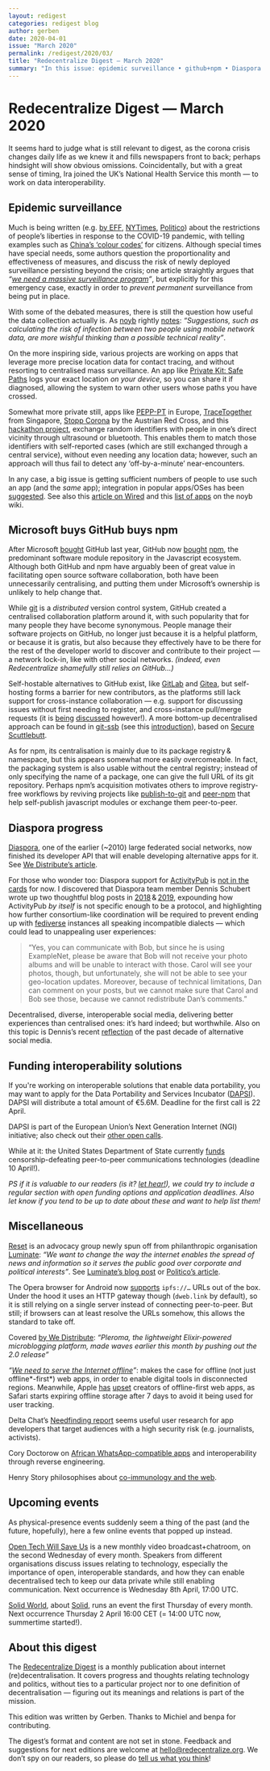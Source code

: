 ```yaml
---
layout: redigest
categories: redigest blog
author: gerben
date: 2020-04-01
issue: "March 2020"
permalink: /redigest/2020/03/
title: "Redecentralize Digest — March 2020"
summary: "In this issue: epidemic surveillance • github+npm • Diaspora • etc."
---
```


Redecentralize Digest — March 2020
==================================

It seems hard to judge what is still relevant to digest, as the corona crisis changes daily life as we knew it and fills newspapers front to back; perhaps hindsight will show obvious omissions. Coincidentally, but with a great sense of timing, Ira joined the UK’s National Health Service this month — to work on data interoperability.


## Epidemic surveillance

Much is being written (e.g. [by EFF][], [NYTimes][], [Politico][]) about the restrictions of people’s liberties in response to the COVID-19 pandemic, with telling examples such as [China’s ‘colour codes’][] for citizens. Although special times have special needs, some authors question the proportionality and effectiveness of measures, and discuss the risk of newly deployed surveillance persisting beyond the crisis; one article straightly argues that *“[we need a massive surveillance program][]”*, but explicitly for this emergency case, exactly in order to *prevent* *permanent* surveillance from being put in place.

With some of the debated measures, there is still the question how useful the data collection actually is. As [noyb][] rightly [notes][]: *“Suggestions, such as calculating the risk of infection between two people using mobile network data, are more wishful thinking than a possible technical reality”*.

On the more inspiring side, various projects are working on apps that leverage more precise location data for contact tracing, and without resorting to centralised mass surveillance. An app like [Private Kit: Safe Paths][] logs your exact location *on your device*, so you can share it if diagnosed, allowing the system to warn other users whose paths you have crossed.

Somewhat more private still, apps like [PEPP-PT][] in Europe, [TraceTogether][] from Singapore, [Stopp Corona][] by the Austrian Red Cross, and this [hackathon project][], exchange random identifiers with people in one’s direct vicinity through ultrasound or bluetooth. This enables them to match those identifiers with self-reported cases (which are still exchanged through a central service), without even needing any location data; however, such an approach will thus fail to detect any ‘off-by-a-minute’ near-encounters.

In any case, a big issue is getting sufficient numbers of people to use such an app (and the *same* app); integration in popular apps/OSes has been [suggested][]. See also this [article on Wired][] and this [list of apps][] on the noyb wiki.

[by EFF]: https://www.eff.org/deeplinks/2020/03/protecting-civil-liberties-during-public-health-crisis "Protecting Civil Liberties During a Public Health Crisis · EFF · 10 Mar 2020"
[China’s ‘colour codes’]: https://www.nytimes.com/2020/03/01/business/china-coronavirus-surveillance.html "In Coronavirus Fight, China Gives Citizens a Color Code, With Red Flags · New York Times · 1 Mar 2020"
[NYTimes]: https://www.nytimes.com/2020/03/23/technology/coronavirus-surveillance-tracking-privacy.html "As Coronavirus Surveillance Escalates, Personal Privacy Plummets · New York Times · 23 Mar 2020"
[Politico]: https://www.politico.eu/article/coroanvirus-covid19-surveillance-data/ "In fight against coronavirus, governments embrace surveillance · Politico · 24 Mar 2020"
[we need a massive surveillance program]: https://idlewords.com/2020/03/we_need_a_massive_surveillance_program.htm "We Need A Massive Surveillance Program · Maciej Cegłowski · 23 Mar 2020"
[noyb]: https://noyb.eu/ "noyb, for None of Your Business, is a European group founded by Max Schrems to protect digital rights, largely through strategic complaints and litigation."
[notes]: https://noyb.eu/en/data-protection-times-corona "Data protection in times of coronavirus: not a question of if, but of how · noyb · 30 Mar 2020"
[Private Kit: Safe Paths]: https://safepaths.mit.edu/
[PEPP-PT]: https://www.pepp-pt.org/ "Pan-European Privacy-Preserving Proximity Tracing"
[TraceTogether]: https://www.tracetogether.gov.sg/
[Stopp Corona]: https://www.roteskreuz.at/site/faq-app-stopp-corona/
[hackathon project]: https://devpost.com/software/wetrace-g9ocyi "WeTrace, created at the CodeVsCOVID19 online hackathon of 27–30 March"
[suggested]: https://stop-covid.tech/ "Tech vs COVID-19: 13 things tech companies can do to fight coronavirus — An open letter from technologists, epidemiologists & medical professionals (see item #6)"
[article on Wired]: https://www.wired.com/story/phones-track-spread-covid19-good-idea/ "Phones Could Track the Spread of Covid-19. Is It a Good Idea? · Wired · 15 Mar 2020"
[list of apps]: https://gdprhub.eu/index.php?title=Projects_using_personal_data_to_combat_SARS-CoV-2#Contact_tracing_apps "Projects using personal data to combat SARS-CoV-2 → Contact tracing apps · noyb wiki"


## Microsoft buys GitHub buys npm

After Microsoft [bought][b1] GitHub last year, GitHub now [bought][b2] [npm][], the predominant software module repository in the Javascript ecosystem. Although both GitHub and npm have arguably been of great value in facilitating open source software collaboration, both have been unnecessarily centralising, and putting them under Microsoft’s ownership is unlikely to help change that.

While [git][] is a *distributed* version control system, GitHub created a centralised collaboration platform around it, with such popularity that for many people they have become synonymous. People manage their software projects on GitHub, no longer just because it is a helpful platform, or because it is gratis, but also because they effectively have to be there for the rest of the developer world to discover and contribute to their project — a network lock-in, like with other social networks. *(indeed, even Redecentralize shamefully still relies on GitHub…)*

Self-hostable alternatives to GitHub exist, like [GitLab][] and [Gitea][], but self-hosting forms a barrier for new contributors, as the platforms still lack support for cross-instance collaboration — e.g. support for discussing issues without first needing to register, and cross-instance pull/merge requests (it is [being][f1] [discussed][f2] however!). A more bottom-up decentralised approach can be found in [git-ssb][] (see this [introduction][]), based on [Secure Scuttlebutt][].

As for npm, its centralisation is mainly due to its package registry & namespace, but this appears somewhat more easily overcomeable. In fact, the packaging system is also usable without the central registry; instead of only specifying the name of a package, one can give the full URL of its git repository. Perhaps npm’s acquisition motivates others to improve registry-free workflows by reviving projects like [publish-to-git][] and [peer-npm][] that help self-publish javascript modules or exchange them peer-to-peer.

[b1]: https://news.microsoft.com/2018/06/04/microsoft-to-acquire-github-for-7-5-billion/
[b2]: https://github.blog/2020-03-16-npm-is-joining-github/
[npm]: https://www.npmjs.com/
[git]: https://git-scm.com/
[GitLab]: https://about.gitlab.com/
[Gitea]: https://gitea.io/
[f1]: https://gitlab.com/gitlab-org/gitlab/-/issues/14116
[f2]: https://github.com/forgefed/forgefed
[git-ssb]: https://git.scuttlebot.io/%25n92DiQh7ietE%2BR%2BX%2FI403LQoyf2DtR3WQfCkDKlheQU%3D.sha256
[introduction]: https://github.com/noffle/git-ssb-intro
[Secure Scuttlebutt]: https://www.scuttlebutt.nz/ "Secure Scuttlebutt is a “decentralised secure gossip platform”"
[publish-to-git]: https://github.com/Rush/publish-to-git/
[peer-npm]: https://github.com/noffle/peer-npm/


## Diaspora progress

[Diaspora][], one of the earlier (~2010) large federated social networks, now finished its developer API that will enable developing alternative apps for it. See [We Distribute’s article][].

For those who wonder too: Diaspora support for [ActivityPub][] is [not in the cards][] for now. I discovered that Diaspora team member Dennis Schubert wrote up two thoughtful blog posts in [2018][] & [2019][], expounding how ActivityPub *by itself* is not specific enough to be a protocol, and highlighting how further consortium-like coordination will be required to prevent ending up with [fediverse][] instances all speaking incompatible dialects — which could lead to unappealing user experiences:

> “Yes, you can communicate with Bob, but since he is using ExampleNet, please be aware that Bob will not receive your photo albums and will be unable to interact with those. Carol will see your photos, though, but unfortunately, she will not be able to see your geo-location updates. Moreover, because of technical limitations, Dan can comment on your posts, but we cannot make sure that Carol and Bob see those, because we cannot redistribute Dan’s comments.”

Decentralised, diverse, interoperable social media, delivering better experiences than centralised ones: it’s hard indeed; but worthwhile. Also on this topic is Dennis’s recent [reflection][] of the past decade of alternative social media.

[Diaspora]: https://diasporafoundation.org/
[We Distribute’s article]: https://wedistribute.org/2020/03/diaspora-finally-merges-in-developer-api/ "Diaspora Finally Merges in Developer API · Sean Tilley / We Distribute"
[ActivityPub]: https://activitypub.rocks/ "ActivityPub is a standard protocol/framework that powers and interconnects various social media in the ‘Fediverse’, such as Mastodon and Pleroma instances."
[not in the cards]: https://github.com/diaspora/diaspora/issues/7422#issuecomment-546742655
[2018]: https://schub.wtf/blog/2018/02/01/activitypub-one-protocol-to-rule-them-all.html "ActivityPub - one protocol to rule them all? · Dennis Schubert · Feb 2018"
[2019]: https://schub.wtf/blog/2019/01/13/activitypub-final-thoughts-one-year-later.html "ActivityPub - Final thoughts, one year later. · Dennis Schubert · Jan 2019"
[fediverse]: https://en.wikipedia.org/wiki/Fediverse "The fediverse is the social network consisting of independently hosted community servers (‘instances’), which interconnect to support posting and following people between communities"
[reflection]: https://schub.wtf/blog/2020/01/01/2010s-alternative-social-media.html "The 2010s and alternative Social Media: A decade full of work, hope, and disappointment · Dennis Schubert · Jan 2020"


## Funding interoperability solutions

If you're working on interoperable solutions that enable data portability, you may want to apply for the
Data Portability and Services Incubator ([DAPSI][]). DAPSI will distribute a total amount of €5.6M. Deadline for the first call is 22 April.

DAPSI is part of the European Union’s Next Generation Internet (NGI) initiative; also check out their [other open calls][].

While at it: the United States Department of State currently [funds][] censorship-defeating peer-to-peer communications technologies (deadline 10 April!).

*PS if it is valuable to our readers (is it? [let hear!](mailto:hello@redecentralize.org?subject=ReDigest%20feedback%20-%20funding%20section)), we could try to include a regular section with open funding options and application deadlines. Also let know if you tend to be up to date about these and want to help list them!*

[DAPSI]: https://dapsi.ngi.eu/
[other open calls]: https://www.ngi.eu/opencalls/
[funds]: https://www.state.gov/internet-freedom-advancing-and-promoting-peer-to-peer-communications-technologies/


## Miscellaneous

[Reset][] is an advocacy group newly spun off from philanthropic organisation [Luminate][]: *“We want to change the way the internet enables the spread of news and information so it serves the public good over corporate and political interests”*. See [Luminate’s blog post][] or [Politico’s article][].

[Reset]: https://www.reset.tech/
[Luminate]: https://luminategroup.com/
[Luminate’s blog post]: https://luminategroup.com/posts/blog/resetting-the-internet-for-democracy
[Politico’s article]: https://www.politico.eu/article/ben-scott-former-clinton-aide-seeks-to-rewrite-anti-tech-lobbying-rulebook/


The Opera browser for Android now [supports][] `ipfs://…` URLs out of the box. Under the hood it uses an HTTP gateway though (`dweb.link` by default), so it is still relying on a single server instead of connecting peer-to-peer. But still; if browsers can at least resolve the URLs somehow, this allows the standard to take off.

[supports]: https://blog.ipfs.io/2020-03-30-ipfs-in-opera-for-android/


Covered [by We Distribute][]: *“Pleroma, the lightweight Elixir-powered microblogging platform, made waves earlier this month by pushing out the 2.0 release”*

[by We Distribute]: https://wedistribute.org/2020/03/hooray-pleroma-officially-releases-2-x-series/ "Hooray! Pleroma Officially Releases 2.x Series · Sean Tilley / We Distribute · 23 Mar 2020"


*“[We need to serve the Internet offline]”*: makes the case for offline (not just offline*-first*) web apps, in order to enable digital tools in disconnected regions. Meanwhile, Apple [has][a1] [upset][a2] creators of offline-first web apps, as Safari starts expiring offline storage after 7 days to avoid it being used for user tracking.

[We need to serve the Internet offline]: https://medium.com/offline-camp/we-need-to-serve-the-internet-offline-c67b35f9f388 "We need to serve the Internet offline · R.J. Steinert III / Offline Camp · 17 Mar 2020"
[a1]: https://ar.al/2020/03/25/apple-just-killed-offline-web-apps-while-purporting-to-protect-your-privacy-why-thats-a-bad-thing-and-why-you-should-care/ "Apple just killed Offline Web Apps while purporting to protect your privacy: why that’s A Bad Thing and why you should care · Aral Balkan · 25 Mar 2020"
[a2]: https://andregarzia.com/2020/03/private-client-side-only-pwas-are-hard-but-now-apple-made-them-impossible.html "Private client-side-only PWAs are hard, but now Apple made them impossible. · Andre “soapdog” Garzia · 25 Mar 2020"


Delta Chat’s [Needfinding report][] seems useful user research for app developers that target audiences with a high security risk (e.g. journalists, activists).

[Needfinding report]: https://delta.chat/en/2020-03-31-needfinding_multidevice


Cory Doctorow on [African WhatsApp-compatible apps][] and interoperability through reverse engineering.

[African WhatsApp-compatible apps]: https://www.eff.org/deeplinks/2020/03/african-whatsapp-modders-are-masters-worldwide-adversarial-interoperability "African WhatsApp Modders are the Masters of Worldwide Adversarial Interoperability · Cory Doctorow / EFF · 18 Mar 2020"


Henry Story philosophises about [co-immunology and the web][].

[co-immunology and the web]: https://medium.com/@bblfish/co-immunology-and-the-web-43379b46688e "Co-Immunology and the Web · Henry Story · 29 Mar 2020"


## Upcoming events

As physical-presence events suddenly seem a thing of the past (and the future, hopefully), here a few online events that popped up instead.

[Open Tech Will Save Us][] is a new monthly video broadcast+chatroom, on the second Wednesday of every month. Speakers from different organisations discuss issues relating to technology, especially the importance of open, interoperable standards, and how they can enable decentralised tech to keep our data private while still enabling communication. Next occurrence is Wednesday 8th April, 17:00 UTC.

[Solid World][], about [Solid][], runs an event the first Thursday of every month. Next occurrence Thursday 2 April 16:00 CET (= 14:00 UTC now, summertime started!).

[Open Tech Will Save Us]: https://matrix.org/open-tech-meetup/
[Solid World]: https://www.eventbrite.com/e/solid-world-tickets-100417571660
[Solid]: https://solidproject.org/ "The Solid project, founded by Web-inventor Tim Berners-Lee, creates a set of protocols to enable people to control their personal data"


## About this digest

The [Redecentralize Digest](https://redecentralize.org/redigest/) is a monthly publication about internet (re)decentralisation. It covers progress and thoughts relating technology and politics, without ties to a particular project nor to one definition of decentralisation — figuring out its meanings and relations is part of the mission.

This edition was written by Gerben. Thanks to Michiel and benpa for contributing.

The digest’s format and content are not set in stone. Feedback and suggestions for next editions are welcome at <hello@redecentralize.org>. We don’t spy on our readers, so please do [tell us what you think](mailto:hello@redecentralize.org?subject=ReDigest%20feedback&body=I%20find%20ReDigest%20_____.%20It%20would%20be%20(even)%20better%20if%20_____.)!

